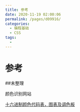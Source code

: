 ```yaml
---
title: 参考
date: 2020-11-19 02:00:06
permalink: /pages/d09916/
categories:
  - 编程基础
  - CSS
tags:
  -
---
```


# 参考

##未整理

颜色识别网站

[十六进制颜色代码表，图表及调色板](https://encycolorpedia.cn/)

